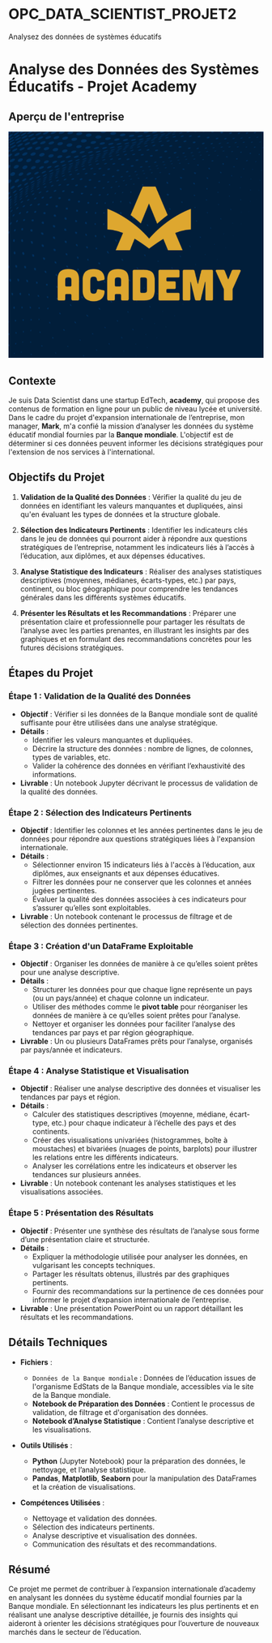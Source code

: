 # OPC_DATA_SCIENTIST_PROJET2
Analysez des données de systèmes éducatifs


# Analyse des Données des Systèmes Éducatifs - Projet Academy

## Aperçu de l'entreprise

![Aperçu du site web](images/DS_projet2.PNG)

## Contexte

Je suis Data Scientist dans une startup EdTech, **academy**, qui propose des contenus de formation en ligne pour un public de niveau lycée et université. Dans le cadre du projet d'expansion internationale de l’entreprise, mon manager, **Mark**, m'a confié la mission d’analyser les données du système éducatif mondial fournies par la **Banque mondiale**. L'objectif est de déterminer si ces données peuvent informer les décisions stratégiques pour l'extension de nos services à l'international.

## Objectifs du Projet

1. **Validation de la Qualité des Données** : Vérifier la qualité du jeu de données en identifiant les valeurs manquantes et dupliquées, ainsi qu'en évaluant les types de données et la structure globale.
   
2. **Sélection des Indicateurs Pertinents** : Identifier les indicateurs clés dans le jeu de données qui pourront aider à répondre aux questions stratégiques de l’entreprise, notamment les indicateurs liés à l’accès à l’éducation, aux diplômes, et aux dépenses éducatives.

3. **Analyse Statistique des Indicateurs** : Réaliser des analyses statistiques descriptives (moyennes, médianes, écarts-types, etc.) par pays, continent, ou bloc géographique pour comprendre les tendances générales dans les différents systèmes éducatifs.

4. **Présenter les Résultats et les Recommandations** : Préparer une présentation claire et professionnelle pour partager les résultats de l’analyse avec les parties prenantes, en illustrant les insights par des graphiques et en formulant des recommandations concrètes pour les futures décisions stratégiques.

## Étapes du Projet

### Étape 1 : Validation de la Qualité des Données

- **Objectif** : Vérifier si les données de la Banque mondiale sont de qualité suffisante pour être utilisées dans une analyse stratégique.
- **Détails** :
  - Identifier les valeurs manquantes et dupliquées.
  - Décrire la structure des données : nombre de lignes, de colonnes, types de variables, etc.
  - Valider la cohérence des données en vérifiant l’exhaustivité des informations.
- **Livrable** : Un notebook Jupyter décrivant le processus de validation de la qualité des données.

### Étape 2 : Sélection des Indicateurs Pertinents

- **Objectif** : Identifier les colonnes et les années pertinentes dans le jeu de données pour répondre aux questions stratégiques liées à l'expansion internationale.
- **Détails** :
  - Sélectionner environ 15 indicateurs liés à l'accès à l’éducation, aux diplômes, aux enseignants et aux dépenses éducatives.
  - Filtrer les données pour ne conserver que les colonnes et années jugées pertinentes.
  - Évaluer la qualité des données associées à ces indicateurs pour s’assurer qu’elles sont exploitables.
- **Livrable** : Un notebook contenant le processus de filtrage et de sélection des données pertinentes.

### Étape 3 : Création d'un DataFrame Exploitable

- **Objectif** : Organiser les données de manière à ce qu’elles soient prêtes pour une analyse descriptive.
- **Détails** :
  - Structurer les données pour que chaque ligne représente un pays (ou un pays/année) et chaque colonne un indicateur.
  - Utiliser des méthodes comme le **pivot table** pour réorganiser les données de manière à ce qu’elles soient prêtes pour l’analyse.
  - Nettoyer et organiser les données pour faciliter l’analyse des tendances par pays et par région géographique.
- **Livrable** : Un ou plusieurs DataFrames prêts pour l’analyse, organisés par pays/année et indicateurs.

### Étape 4 : Analyse Statistique et Visualisation

- **Objectif** : Réaliser une analyse descriptive des données et visualiser les tendances par pays et région.
- **Détails** :
  - Calculer des statistiques descriptives (moyenne, médiane, écart-type, etc.) pour chaque indicateur à l’échelle des pays et des continents.
  - Créer des visualisations univariées (histogrammes, boîte à moustaches) et bivariées (nuages de points, barplots) pour illustrer les relations entre les différents indicateurs.
  - Analyser les corrélations entre les indicateurs et observer les tendances sur plusieurs années.
- **Livrable** : Un notebook contenant les analyses statistiques et les visualisations associées.

### Étape 5 : Présentation des Résultats

- **Objectif** : Présenter une synthèse des résultats de l’analyse sous forme d’une présentation claire et structurée.
- **Détails** :
  - Expliquer la méthodologie utilisée pour analyser les données, en vulgarisant les concepts techniques.
  - Partager les résultats obtenus, illustrés par des graphiques pertinents.
  - Fournir des recommandations sur la pertinence de ces données pour informer le projet d’expansion internationale de l’entreprise.
- **Livrable** : Une présentation PowerPoint ou un rapport détaillant les résultats et les recommandations.

## Détails Techniques

- **Fichiers** :
  - `Données de la Banque mondiale` : Données de l’éducation issues de l'organisme EdStats de la Banque mondiale, accessibles via le site de la Banque mondiale.
  - **Notebook de Préparation des Données** : Contient le processus de validation, de filtrage et d'organisation des données.
  - **Notebook d’Analyse Statistique** : Contient l’analyse descriptive et les visualisations.

- **Outils Utilisés** :
  - **Python** (Jupyter Notebook) pour la préparation des données, le nettoyage, et l’analyse statistique.
  - **Pandas**, **Matplotlib**, **Seaborn** pour la manipulation des DataFrames et la création de visualisations.

- **Compétences Utilisées** :
  - Nettoyage et validation des données.
  - Sélection des indicateurs pertinents.
  - Analyse descriptive et visualisation des données.
  - Communication des résultats et des recommandations.

## Résumé

Ce projet me permet de contribuer à l’expansion internationale d’academy en analysant les données du système éducatif mondial fournies par la Banque mondiale. En sélectionnant les indicateurs les plus pertinents et en réalisant une analyse descriptive détaillée, je fournis des insights qui aideront à orienter les décisions stratégiques pour l’ouverture de nouveaux marchés dans le secteur de l’éducation.
